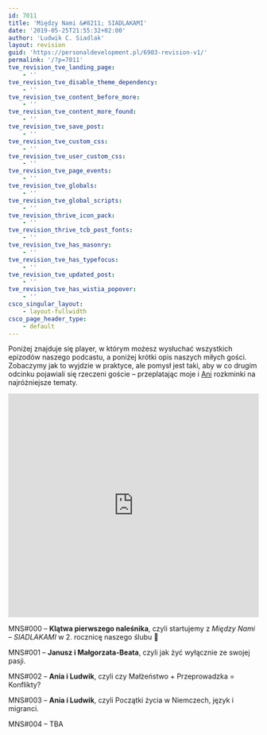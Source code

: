 ```yaml
---
id: 7011
title: 'Między Nami &#8211; SIADLAKAMI'
date: '2019-05-25T21:55:32+02:00'
author: 'Ludwik C. Siadlak'
layout: revision
guid: 'https://personaldevelopment.pl/6903-revision-v1/'
permalink: '/?p=7011'
tve_revision_tve_landing_page:
    - ''
tve_revision_tve_disable_theme_dependency:
    - ''
tve_revision_tve_content_before_more:
    - ''
tve_revision_tve_content_more_found:
    - ''
tve_revision_tve_save_post:
    - ''
tve_revision_tve_custom_css:
    - ''
tve_revision_tve_user_custom_css:
    - ''
tve_revision_tve_page_events:
    - ''
tve_revision_tve_globals:
    - ''
tve_revision_tve_global_scripts:
    - ''
tve_revision_thrive_icon_pack:
    - ''
tve_revision_thrive_tcb_post_fonts:
    - ''
tve_revision_tve_has_masonry:
    - ''
tve_revision_tve_has_typefocus:
    - ''
tve_revision_tve_updated_post:
    - ''
tve_revision_tve_has_wistia_popover:
    - ''
csco_singular_layout:
    - layout-fullwidth
csco_page_header_type:
    - default
---
```


Poniżej znajduje się player, w którym możesz wysłuchać wszystkich epizodów naszego podcastu, a poniżej krótki opis naszych miłych gości. Zobaczymy jak to wyjdzie w praktyce, ale pomysł jest taki, aby w co drugim odcinku pojawiali się rzeczeni goście – przeplatając moje i [Ani](http://siadlak.ae) rozkminki na najróżniejsze tematy.

<iframe frameborder="0" height="450px" loading="lazy" src="https://widget.spreaker.com/player?show_id=2983687&theme=light&playlist=show&playlist-continuous=false&autoplay=false&live-autoplay=false&chapters-image=true&hide-logo=false&hide-likes=false&hide-comments=false&hide-sharing=false" width="100%"></iframe>

MNS#000 – **Klątwa pierwszego naleśnika**, czyli startujemy z *Między Nami – SIADLAKAMI* w 2. rocznicę naszego ślubu 🙂

MNS#001 – **Janusz i Małgorzata-Beata**, czyli jak żyć wyłącznie ze swojej pasji.

MNS#002 – **Ania i Ludwik**, czyli czy Małżeństwo + Przeprowadzka = Konflikty?

MNS#003 – **Ania i Ludwik**, czyli Początki życia w Niemczech, język i migranci.

MNS#004 – TBA